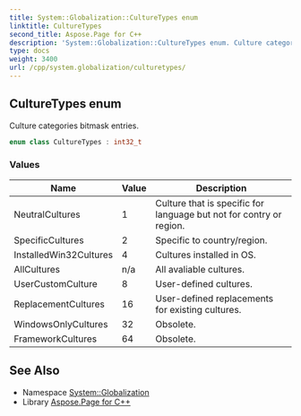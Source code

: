 ```yaml
---
title: System::Globalization::CultureTypes enum
linktitle: CultureTypes
second_title: Aspose.Page for C++
description: 'System::Globalization::CultureTypes enum. Culture categories bitmask entries in C++.'
type: docs
weight: 3400
url: /cpp/system.globalization/culturetypes/
---
```

## CultureTypes enum


Culture categories bitmask entries.

```cpp
enum class CultureTypes : int32_t
```

### Values

| Name | Value | Description |
| --- | --- | --- |
| NeutralCultures | 1 | Culture that is specific for language but not for contry or region. |
| SpecificCultures | 2 | Specific to country/region. |
| InstalledWin32Cultures | 4 | Cultures installed in OS. |
| AllCultures | n/a | All avaliable cultures. |
| UserCustomCulture | 8 | User-defined cultures. |
| ReplacementCultures | 16 | User-defined replacements for existing cultures. |
| WindowsOnlyCultures | 32 | Obsolete. |
| FrameworkCultures | 64 | Obsolete. |

## See Also

* Namespace [System::Globalization](../)
* Library [Aspose.Page for C++](../../)
